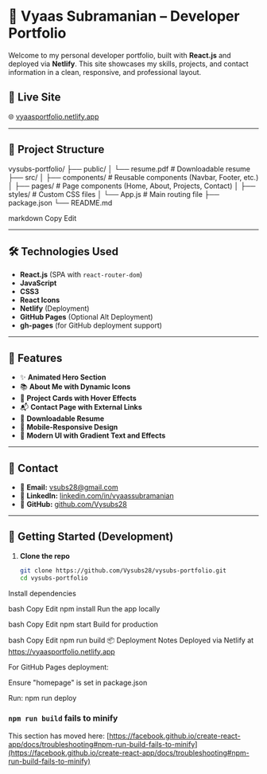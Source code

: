 # 💼 Vyaas Subramanian – Developer Portfolio

Welcome to my personal developer portfolio, built with **React.js** and deployed via **Netlify**. This site showcases my skills, projects, and contact information in a clean, responsive, and professional layout.

## 🚀 Live Site

🌐 [vyaasportfolio.netlify.app](https://vyaasportfolio.netlify.app)

---

## 📁 Project Structure

vysubs-portfolio/
├── public/
│ └── resume.pdf # Downloadable resume
├── src/
│ ├── components/ # Reusable components (Navbar, Footer, etc.)
│ ├── pages/ # Page components (Home, About, Projects, Contact)
│ ├── styles/ # Custom CSS files
│ └── App.js # Main routing file
├── package.json
└── README.md

markdown
Copy
Edit

---

## 🛠️ Technologies Used

- **React.js** (SPA with `react-router-dom`)
- **JavaScript**
- **CSS3**
- **React Icons**
- **Netlify** (Deployment)
- **GitHub Pages** (Optional Alt Deployment)
- **gh-pages** (for GitHub deployment support)

---

## 📄 Features

- ✨ **Animated Hero Section**
- 📚 **About Me with Dynamic Icons**
- 💼 **Project Cards with Hover Effects**
- 📬 **Contact Page with External Links**
- 📎 **Downloadable Resume**
- 📱 **Mobile-Responsive Design**
- 🎨 **Modern UI with Gradient Text and Effects**

---

## 🔗 Contact

- 📧 **Email:** [vsubs28@gmail.com](mailto:vsubs28@gmail.com)
- 💼 **LinkedIn:** [linkedin.com/in/vyaassubramanian](https://www.linkedin.com/in/vyaassubramanian)
- 🐙 **GitHub:** [github.com/Vysubs28](https://github.com/Vysubs28)

---

## 🧭 Getting Started (Development)

1. **Clone the repo**

   ```bash
   git clone https://github.com/Vysubs28/vysubs-portfolio.git
   cd vysubs-portfolio
Install dependencies

bash
Copy
Edit
npm install
Run the app locally

bash
Copy
Edit
npm start
Build for production

bash
Copy
Edit
npm run build
📦 Deployment Notes
Deployed via Netlify at https://vyaasportfolio.netlify.app

For GitHub Pages deployment:

Ensure "homepage" is set in package.json

Run: npm run deploy

### `npm run build` fails to minify

This section has moved here: [https://facebook.github.io/create-react-app/docs/troubleshooting#npm-run-build-fails-to-minify](https://facebook.github.io/create-react-app/docs/troubleshooting#npm-run-build-fails-to-minify)
